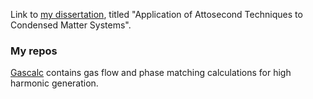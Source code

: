 <!--
**greg-codes/greg-codes** is a ✨ _special_ ✨ repository because its `README.md` (this file) appears on your GitHub profile.

Here are some ideas to get you started:

- 🔭 I’m currently working on ...
- 🌱 I’m currently learning ...
- 👯 I’m looking to collaborate on ...
- 🤔 I’m looking for help with ...
- 💬 Ask me about ...
- 📫 How to reach me: ...
- 😄 Pronouns: ...
- ⚡ Fun fact: ...
-->

Link to [my dissertation](https://github.com/greg-codes/dissertation), titled "Application of Attosecond Techniques to Condensed Matter Systems".

### My repos

[Gascalc](https://github.com/greg-codes/GasCalc) contains gas flow and phase matching calculations for high harmonic generation.
